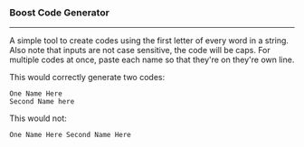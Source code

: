 ### Boost Code Generator
---

A simple tool to create codes using the first letter of every word in a string. Also note that inputs are not case sensitive, the code will be caps. 
For multiple codes at once, paste each name so that they're on they're own line.

This would correctly generate two codes:
```
One Name Here
Second Name here
```

This would not:
```
One Name Here Second Name Here
```